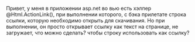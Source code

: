 Привет, у меня в приложении asp.net во вью есть хэлпер @Html.ActionLink(), при выполнении которого, с бэка прилетате строка ссылки, которую необходимо открыть для скачивания. 
Но при выполнении, он просто открывает ссылку как текст на странице, не загружает, что можно сделать? чтобы строку использовать как ссылку? 

